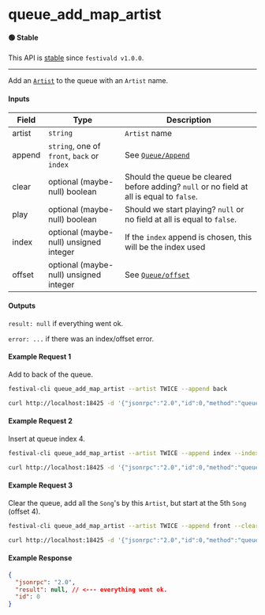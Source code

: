 # queue_add_map_artist

#### 🟢 Stable
This API is [stable](/api-stability/marker.md) since `festivald v1.0.0`.

---

Add an [`Artist`](/common-objects/artist.md) to the queue with an `Artist` name.

#### Inputs

| Field  | Type                                        | Description |
|--------|---------------------------------------------|-------------|
| artist | `string`                                    | `Artist` name
| append | `string`, one of `front`, `back` or `index` | See [`Queue/Append`](/json-rpc/queue/queue.md#append)
| clear  | optional (maybe-null) boolean               | Should the queue be cleared before adding? `null` or no field at all is equal to `false`.
| play   | optional (maybe-null) boolean               | Should we start playing? `null` or no field at all is equal to `false`.
| index  | optional (maybe-null) unsigned integer      | If the `index` append is chosen, this will be the index used
| offset | optional (maybe-null) unsigned integer      | See [`Queue/offset`](/json-rpc/queue/queue.md#offset)

#### Outputs
`result: null` if everything went ok.

`error: ...` if there was an index/offset error.

#### Example Request 1
Add to back of the queue.
```bash
festival-cli queue_add_map_artist --artist TWICE --append back
```
```bash
curl http://localhost:18425 -d '{"jsonrpc":"2.0","id":0,"method":"queue_add_map_artist","params":{"artist":"TWICE","append":"back"}}'
```

#### Example Request 2
Insert at queue index 4.
```bash
festival-cli queue_add_map_artist --artist TWICE --append index --index 4
```
```bash
curl http://localhost:18425 -d '{"jsonrpc":"2.0","id":0,"method":"queue_add_map_artist","params":{"artist":"TWICE","append":"index","index":4}}'
```

#### Example Request 3
Clear the queue, add all the `Song`'s by this `Artist`, but start at the 5th `Song` (offset 4).
```bash
festival-cli queue_add_map_artist --artist TWICE --append front --clear --offset 4
```
```bash
curl http://localhost:18425 -d '{"jsonrpc":"2.0","id":0,"method":"queue_add_map_artist","params":{"artist":"TWICE","append":"front","clear":true,"offset":4}}'
```

#### Example Response
```json
{
  "jsonrpc": "2.0",
  "result": null, // <--- everything went ok.
  "id": 0
}
```
